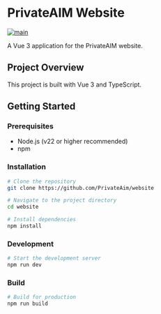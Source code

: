 # PrivateAIM Website

[![main](https://github.com/PrivateAim/website/actions/workflows/main.yml/badge.svg)](https://github.com/PrivateAim/website/actions/workflows/main.yml)

A Vue 3 application for the PrivateAIM website.

## Project Overview

This project is built with Vue 3 and TypeScript.

## Getting Started

### Prerequisites

- Node.js (v22 or higher recommended)
- npm

### Installation

```bash
# Clone the repository
git clone https://github.com/PrivateAim/website

# Navigate to the project directory
cd website

# Install dependencies
npm install
```

### Development

```bash
# Start the development server
npm run dev
```

### Build

```bash
# Build for production
npm run build
```
